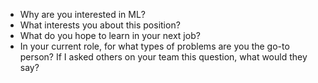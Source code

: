 -   Why are you interested in ML?
-   What interests you about this position?
-   What do you hope to learn in your next job?
-   In your current role, for what types of problems are you the go-to person? If I asked others on your team this question, what would they say?